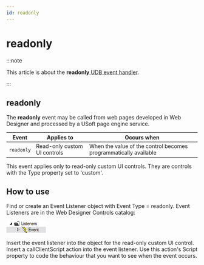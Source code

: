 ```yaml
---
id: readonly
---
```


# readonly




:::note

This article is about the **readonly**[ UDB event handler](/Web_and_app_UIs/UDB_Events).

:::

## **readonly**

The **readonly** event may be called from web pages developed in Web Designer and processed by a USoft page engine service.

|**Event**|**Applies to**|**Occurs when**|
|--------|--------|--------|
|`readonly`|Read-only custom UI controls|When the value of the control becomes programmatically available|



This event applies only to read-only custom UI controls. They are controls with the Type property set to 'custom'.

## How to use

Find or create an Event Listener object with Event Type = readonly. Event Listeners are in the Web Designer Controls catalog:

![](./assets/ff8672be-ff07-426e-ba7e-0ecf37444b63.png)

Insert the event listener into the object for the read-only custom UI control. Insert a callClientScript action into the event listener. Use this action's Script property to code the behaviour that you want to see when the event occurs.